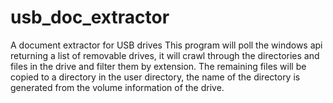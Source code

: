 # usb_doc_extractor
A document extractor for USB drives
This program will poll the windows api returning a list of removable drives, it will crawl through the directories and files in the drive and filter them by extension. The remaining files will be copied to a directory in the user directory, the name of the directory is generated from the volume information of the drive.
